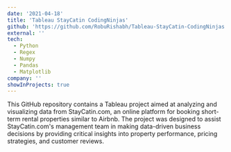 ```yaml
---
date: '2021-04-18'
title: 'Tableau StayCatin CodingNinjas'
github: 'https://github.com/RobuRishabh/Tableau-StayCatin-CodingNinjas'
external: ''
tech:
  - Python
  - Regex
  - Numpy
  - Pandas
  - Matplotlib
company: ''
showInProjects: true
---
```


This GitHub repository contains a Tableau project aimed at analyzing and visualizing data from StayCatin.com, an online platform for booking short-term rental properties similar to Airbnb. The project was designed to assist StayCatin.com's management team in making data-driven business decisions by providing critical insights into property performance, pricing strategies, and customer reviews.
